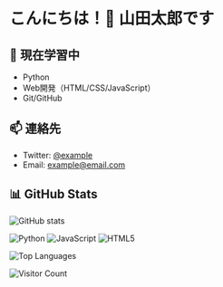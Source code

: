 # こんにちは！👋 山田太郎です

## 🌱 現在学習中
- Python
- Web開発（HTML/CSS/JavaScript）
- Git/GitHub

## 📫 連絡先
- Twitter: [@example](https://twitter.com/example)
- Email: example@email.com

## 📊 GitHub Stats
![GitHub stats](https://github-readme-stats.vercel.app/api?username=A-TOZAK&show_icons=true)

![Python](https://img.shields.io/badge/-Python-3776AB?style=flat&logo=Python&logoColor=white)
![JavaScript](https://img.shields.io/badge/-JavaScript-F7DF1E?style=flat&logo=JavaScript&logoColor=black)
![HTML5](https://img.shields.io/badge/-HTML5-E34C26?style=flat&logo=HTML5&logoColor=white)

![Top Languages](https://github-readme-stats.vercel.app/api/top-langs/?username=A-TOZAK&layout=compact)

![Visitor Count](https://komarev.com/ghpvc/?username=A-TOZAK)
